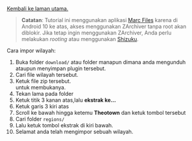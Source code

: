[Kembali ke laman utama.](index.md)

> **Catatan**: Tutorial ini menggunakan aplikasi [Marc Files](https://play.google.com/store/apps/details?id=com.marc.files) karena di Android 10 ke atas, akses menggunakan ZArchiver tanpa root akan diblokir. Jika tetap ingin menggunakan ZArchiver, Anda perlu melakukan *rooting* atau menggunakan [Shizuku](https://shizuku.rikka.app/).

Cara impor wilayah:

1.  Buka folder `download/` atau folder manapun dimana anda mengunduh ataupun menyimpan plugin tersebut.
2.  Cari file wilayah tersebut.
3.  Ketuk file zip tersebut.  
    untuk membukanya.
4.  Tekan lama pada folder
5.  Ketuk titik 3 kanan atas,lalu **ekstrak ke...**
6.  Ketuk garis 3 kiri atas
7.  Scroll ke bawah hingga ketemu **Theotown** dan ketuk tombol tersebut
8.  Cari folder `regions/`
9.  Lalu ketuk tombol ekstrak di kiri bawah.
10.  Selamat anda telah mengimpor sebuah wilayah.